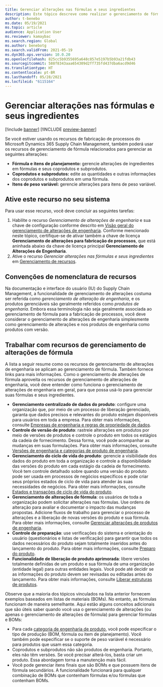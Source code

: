 ```yaml
---
title: Gerenciar alterações nas fórmulas e seus ingredientes
description: Este tópico descreve como realizar o gerenciamento de fórmula e gerenciar alterações nos dados mestres de fabricação de processos.
author: t-benebo
ms.date: 05/19/2021
ms.topic: article
audience: Application User
ms.reviewer: kamaybac
ms.search.region: Global
ms.author: benebotg
ms.search.validFrom: 2021-05-19
ms.dyn365.ops.version: 10.0.20
ms.openlocfilehash: 825cc5b9355695a648c857e5197b5b93a21fdb43
ms.sourcegitcommit: 588f8343aaa654309d2ff735fd437dba6acd9d46
ms.translationtype: HT
ms.contentlocale: pt-BR
ms.lasthandoff: 05/28/2021
ms.locfileid: "6115164"
---
```

# <a name="manage-changes-in-formulas-and-their-ingredients"></a>Gerenciar alterações nas fórmulas e seus ingredientes

[!include [banner](../includes/banner.md)]
[!INCLUDE [preview-banner](../includes/preview-banner.md)]

Se você estiver usando os recursos de fabricação de processos do Microsoft Dynamics 365 Supply Chain Management, também poderá usar os recursos de gerenciamento de fórmula relacionados para gerenciar as seguintes alterações:

- **Fórmula e itens de planejamento:** gerencie alterações de ingredientes em fórmulas e seus coprodutos e subprodutos.
- **Coprodutos e subprodutos:** edite as quantidades e outras informações dos coprodutos e subprodutos em uma fórmula.
- **Itens de peso variável:** gerencie alterações para itens de peso variável.

## <a name="turn-on-this-feature-in-your-system"></a>Ative este recurso no seu sistema

Para usar esse recurso, você deve concluir as seguintes tarefas:

1. Habilite o recurso *Gerenciamento de alterações de engenharia* e sua chave de configuração conforme descrito em [Visão geral do gerenciamento de alterações de engenharia](product-engineering-overview.md). Conforme mencionado neste tópico, certifique-se de ativar também a chave de licença **Gerenciamento de alterações para fabricação de processos**, que está aninhada abaixo da chave de licença principal **Gerenciamento de Alterações de Engenharia**.
1. Ative o recurso *Gerenciar alterações nas fórmulas e seus ingredientes* em [Gerenciamento de recursos](../../fin-ops-core/fin-ops/get-started/feature-management/feature-management-overview.md).

## <a name="feature-naming-conventions"></a>Convenções de nomenclatura de recursos

Na documentação e interface do usuário (IU) do Supply Chain Management, a funcionalidade de gerenciamento de alterações costuma ser referida como *gerenciamento de alteração de engenharia*, e os produtos gerenciáveis são geralmente referidos como *produtos de engenharia*. Embora essa terminologia não seja geralmente associada ao gerenciamento de fórmula para a fabricação de processos, você deve considerar o gerenciamento de alterações de engenharia simplesmente como gerenciamento de alterações e nos produtos de engenharia como produtos com versão.

## <a name="work-with-formula-change-management-features"></a>Trabalhar com recursos de gerenciamento de alterações de fórmula

A lista a seguir resume como os recursos de gerenciamento de alterações de engenharia se aplicam ao gerenciamento de fórmula. Também fornece links para mais informações. Como o gerenciamento de alterações de fórmula aproveita os recursos de gerenciamento de alterações de engenharia, você deve entender como funciona o gerenciamento de alterações de engenharia em geral, para que possa usá-lo para gerenciar suas fórmulas e seus ingredientes.

- **Gerenciamento centralizado de dados do produto**: configure uma organização que, por meio de um processo de liberação gerenciado, garanta que dados precisos e relevantes do produto estejam disponíveis para usuários em toda a empresa. Para obter mais informações, consulte [Empresas de engenharia e regras de propriedade de dados](engineering-org-data-ownership-rules.md).
- **Controle de versão de produto**: rastreie alterações em produtos por meio de versões de produtos e controle o produto em todos os estágios da cadeia de fornecimento. Dessa forma, você pode acompanhar as mudanças em suas formulações. Para obter mais informações, consulte [Versões de engenharia e categorias de produto de engenharia](engineering-versions-product-category.md).
- **Gerenciamento do ciclo de vida do produto**: gerencie a visibilidade dos dados do produto em toda a organização e controle a disponibilidade das versões do produto em cada estágio da cadeia de fornecimento. Você tem controle detalhado sobre quando uma versão do produto pode ser usada em processos de negócios específicos e pode criar seus próprios estados de ciclo de vida para atender às suas necessidades de negócios. Para obter mais informações, consulte [Estados e transações de ciclo de vida do produto](product-lifecycle-state-transactions.md).
- **Gerenciamento de alterações de fórmula**: os usuários de toda a organização podem solicitar alterações nas fórmulas. Use ordens de alteração para avaliar e documentar o impacto das mudanças propostas. Adicione fluxos de trabalho para gerenciar o processo de alterações e a liberação de novas versões do produto e sua fórmula. Para obter mais informações, consulte [Gerenciar alterações de produtos de engenharia](engineering-change-management.md).
- **Controle de preparação**: use verificações do sistema e orientação do usuário (questionários e listas de verificação) para garantir que todos os dados necessários do produto sejam totalmente inseridos antes do lançamento do produto. Para obter mais informações, consulte [Preparo do produto](product-readiness.md).
- **Funcionalidade de liberação de produto aprimorada**: libere versões totalmente definidas de um produto e sua fórmula de uma organização (entidade legal) para outras entidades legais. Você pode até decidir se as informações do produto devem ser revisadas ou editadas antes do lançamento. Para obter mais informações, consulte [Liberar estruturas de produtos](release-product-structure.md).

Observe que a maioria dos tópicos vinculados na lista anterior fornecem exemplos baseados em listas de materiais (BOMs). No entanto, as fórmulas funcionam de maneira semelhante. Aqui estão alguns conceitos adicionais que são úteis saber quando você usa o gerenciamento de alterações (ou apenas o gerenciamento de alterações de fórmula) para gerenciar fórmulas e BOMs:

- Para cada [categoria de engenharia de produto](engineering-versions-product-category.md), você pode especificar o tipo de produção (BOM, fórmula ou item de planejamento). Você também pode especificar se o suporte de peso variável é necessário para produtos que usam essa categoria.
- Coprodutos e subprodutos não são produtos de engenharia. Portanto, eles não têm versões. Se você precisar alterá-los, basta criar um produto. Essa abordagem torna a manutenção mais fácil.
- Você pode gerenciar itens finais que são BOMs e que possuem itens de fórmula secundários. A funcionalidade funcionará para qualquer combinação de BOMs que contenham fórmulas e/ou fórmulas que contenham BOMs.
